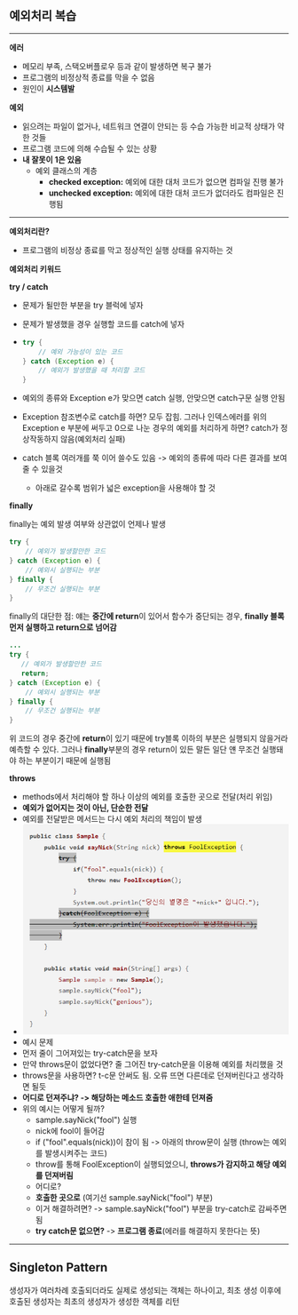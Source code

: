 ## 예외처리 복습

---

**에러**

- 메모리 부족, 스택오버플로우 등과 같이 발생하면 복구 불가
- 프로그램의 비정상적 종료를 막을 수 없음
- 원인이 **시스템발**

**예외**

- 읽으려는 파일이 없거나, 네트워크 연결이 안되는 등 수습 가능한 비교적 상태가 약한 것들
- 프로그램 코드에 의해 수습될 수 있는 상황
- **내 잘못이 1은 있음**
  - 예외 클래스의 계층
    - **checked exception:** 예외에 대한 대처 코드가 없으면 컴파일 진행 불가
    - **unchecked exception:** 예외에 대한 대처 코드가 없더라도 컴파일은 진행됨

---

**예외처리란?**

- 프로그램의 비정상 종료를 막고 정상적인 실행 상태를 유지하는 것

**예외처리 키워드**

**try / catch**

- 문제가 될만한 부분을 try 블럭에 넣자

- 문제가 발생했을 경우 실행할 코드를 catch에 넣자

- ```java
  try {
      // 예외 가능성이 있는 코드
  } catch (Exception e) {
      // 예외가 발생했을 때 처리할 코드
  }
  ```

- 예외의 종류와 Exception e가 맞으면 catch 실행, 안맞으면 catch구문 실행 안됨

- Exception 참조변수로 catch를 하면? 모두 잡힘. 그러나 인덱스에러를 위의 Exception e 부분에 써두고 0으로 나눈 경우의 예외를 처리하게 하면? catch가 정상작동하지 않음(예외처리 실패)

- catch 블록 여러개를 쭉 이어 쓸수도 있음 -> 예외의 종류에 따라 다른 결과를 보여줄 수 있을것

  - 아래로 갈수록 범위가 넓은 exception을 사용해야 할 것



**finally**

finally는 예외 발생 여부와 상관없이 언제나 발생

```java
try {
    // 예외가 발생할만한 코드
} catch (Exception e) {
    // 예외시 실행되는 부분
} finally {
    // 무조건 실행되는 부분
}
```

finally의 대단한 점: 얘는 **중간에 return**이 있어서 함수가 중단되는 경우, **finally 블록 먼저 실행하고 return으로 넘어감**

```java
...
try {
   // 예외가 발생할만한 코드
   return;
} catch (Exception e) {
    // 예외시 실행되는 부분
} finally {
    // 무조건 실행되는 부분
}
```

위 코드의 경우 중간에 **return**이 있기 때문에 try블록 이하의 부분은 실행되지 않을거라 예측할 수 있다. 그러나 **finally**부분의 경우 return이 있든 말든 일단 얜 무조건 실행돼야 하는 부분이기 때문에 실행됨



**throws**

- methods에서 처리해야 할 하나 이상의 예외를 호출한 곳으로 전달(처리 위임)
- **예외가 없어지는 것이 아닌, 단순한 전달**
- 예외를 전달받은 메서드는 다시 예외 처리의 책임이 발생
- ![image-20220519004807139](java_exception.assets/image-20220519004807139.png)
- 예시 문제
- 먼저 줄이 그어져있는 try-catch문을 보자
- 만약 throws문이 없었다면? 줄 그어진 try-catch문을 이용해 예외를 처리했을 것
- throws문을 사용하면? t-c문 안써도 됨. 오류 뜨면 다른데로 던져버린다고 생각하면 될듯
- **어디로 던져주냐? -> 해당하는 메소드 호출한 애한테 던져줌**
- 위의 예시는 어떻게 될까?
  - sample.sayNick("fool") 실행
  - nick에 fool이 들어감
  - if ("fool".equals(nick))이 참이 됨 -> 아래의 throw문이 실행 (throw는 예외를 발생시켜주는 코드)
  - throw를 통해 FoolException이 실행되었으니, **throws가 감지하고 해당 예외를 던져버림**
  - 어디로?
  - **호출한 곳으로** (여기선 sample.sayNick("fool") 부분)
  - 이거 해결하려면? -> sample.sayNick("fool") 부분을 try-catch로 감싸주면 됨
  - **try catch문 없으면?** -> **프로그램 종료**(에러를 해결하지 못한다는 뜻)

---

## Singleton Pattern

생성자가 여러차례 호출되더라도 실제로 생성되는 객체는 하나이고, 최초 생성 이후에 호출된 생성자는 최초의 생성자가 생성한 객체를 리턴